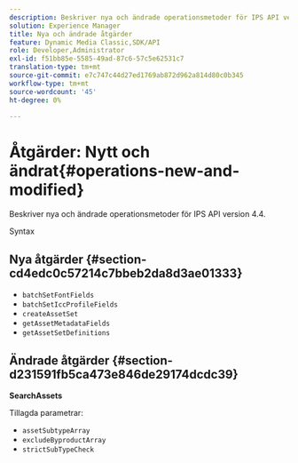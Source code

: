 ```yaml
---
description: Beskriver nya och ändrade operationsmetoder för IPS API version 4.4.
solution: Experience Manager
title: Nya och ändrade åtgärder
feature: Dynamic Media Classic,SDK/API
role: Developer,Administrator
exl-id: f51bb85e-5585-49ad-87c6-57c5e62531c7
translation-type: tm+mt
source-git-commit: e7c747c44d27ed1769ab872d962a814d80c0b345
workflow-type: tm+mt
source-wordcount: '45'
ht-degree: 0%

---
```


# Åtgärder: Nytt och ändrat{#operations-new-and-modified}

Beskriver nya och ändrade operationsmetoder för IPS API version 4.4.

Syntax

## Nya åtgärder {#section-cd4edc0c57214c7bbeb2da8d3ae01333}

* `batchSetFontFields`
* `batchSetIccProfileFields`
* `createAssetSet`
* `getAssetMetadataFields`
* `getAssetSetDefinitions`

## Ändrade åtgärder {#section-d231591fb5ca473e846de29174dcdc39}

**SearchAssets**

Tillagda parametrar:

* `assetSubtypeArray`
* `excludeByproductArray`
* `strictSubTypeCheck`
